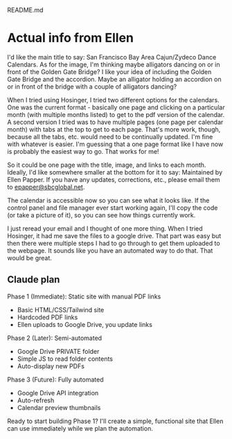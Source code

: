 README.md


# Actual info from Ellen
I'd like the main title to say: San Francisco Bay Area Cajun/Zydeco Dance Calendars.   As for the image, I'm thinking maybe alligators dancing on or in front of the Golden Gate Bridge?  I like your idea of including the Golden Gate Bridge and the accordion.  Maybe an alligator holding an accordion on or in front of the bridge with a couple of alligators dancing? 

When I tried using Hosinger, I tried two different options for the calendars.  One was the current format - basically one page and clicking on a particular month (with multiple months listed) to get to the pdf version of the calendar.   A second version I tried was to have multiple pages (one page per calendar month) with tabs at the top to get to each page.  That's more work, though, because all the tabs, etc. would need to be continually updated.  I'm fine with whatever is easier.  I'm guessing that a one page format like I have now is probably the easiest way to go.  That works for me! 

So it could be one page with the title, image, and links to each month.  Ideally, I'd like somewhere smaller at the bottom for it to say:  Maintained by Ellen Papper.  If you have any updates, corrections, etc., please email them to epapper@sbcglobal.net.  

The calendar is accessible now so you can see what it looks like.  If the control panel and file manager ever start working again, I'll copy the code (or take a picture of it), so you can see how things currently work.  

I just reread your email and I thought of one more thing. When I tried Hosinger, it had me save the files to a google drive.  That part was easy but then there were multiple steps I had to go through to get them uploaded to the webpage. It sounds like you have an automated way to do that.  That would be great.  

## Claude plan

 Phase 1 (Immediate): Static site with manual PDF links
  - Basic HTML/CSS/Tailwind site
  - Hardcoded PDF links
  - Ellen uploads to Google Drive, you update links

  Phase 2 (Later): Semi-automated
  - Google Drive PRIVATE folder
  - Simple JS to read folder contents
  - Auto-display new PDFs

  Phase 3 (Future): Fully automated
  - Google Drive API integration
  - Auto-refresh
  - Calendar preview thumbnails

  Ready to start building Phase 1? I'll create a simple, functional site that Ellen can use immediately while we plan the automation.

